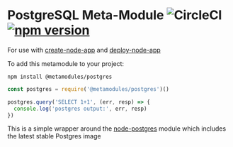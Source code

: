 # PostgreSQL Meta-Module ![CircleCI](https://img.shields.io/circleci/build/github/metamodules/postgres.svg) [![npm version](https://img.shields.io/npm/v/@metamodules/postgres.svg)](https://www.npmjs.com/package/@metamodules/postgres)

For use with [create-node-app](https://github.com/kubesail/create-node-app) and [deploy-node-app](https://github.com/kubesail/deploy-node-app)

To add this metamodule to your project:

```
npm install @metamodules/postgres
```

```js
const postgres = require('@metamodules/postgres')()

postgres.query('SELECT 1+1', (err, resp) => {
  console.log('postgres output:', err, resp)
})
```

This is a simple wrapper around the [node-postgres](https://github.com/brianc/node-postgres) module which includes the latest stable Postgres image

